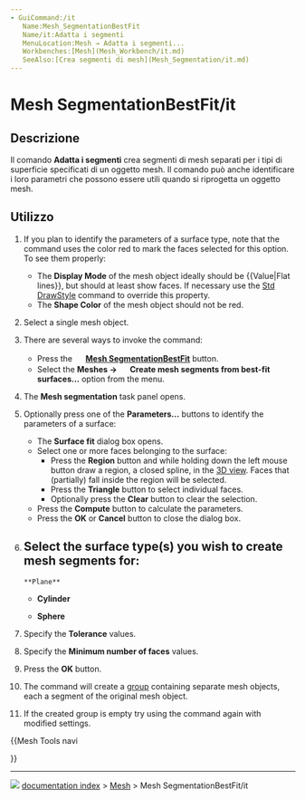 ```yaml
---
- GuiCommand:/it
   Name:Mesh_SegmentationBestFit
   Name/it:Adatta i segmenti
   MenuLocation:Mesh → Adatta i segmenti...
   Workbenches:[Mesh](Mesh_Workbench/it.md)
   SeeAlso:[Crea segmenti di mesh](Mesh_Segmentation/it.md)
---
```


# Mesh SegmentationBestFit/it

## Descrizione

Il comando **Adatta i segmenti** crea segmenti di mesh separati per i tipi di superficie specificati di un oggetto mesh. Il comando può anche identificare i loro parametri che possono essere utili quando si riprogetta un oggetto mesh.

## Utilizzo

1.  If you plan to identify the parameters of a surface type, note that the command uses the color red to mark the faces selected for this option. To see them properly:
    -   The **Display Mode** of the mesh object ideally should be {{Value|Flat lines}}, but should at least show faces. If necessary use the [Std DrawStyle](Std_DrawStyle.md) command to override this property.
    -   The **Shape Color** of the mesh object should not be red.
2.  Select a single mesh object.
3.  There are several ways to invoke the command:
    -   Press the **<img src="images/Mesh_SegmentationBestFit.svg" width=16px> [Mesh SegmentationBestFit](Mesh_SegmentationBestFit.md)** button.
    -   Select the **Meshes → <img src="images/Mesh_SegmentationBestFit.svg" width=16px> Create mesh segments from best-fit surfaces...** option from the menu.
4.  The **Mesh segmentation** task panel opens.
5.  Optionally press one of the **Parameters...** buttons to identify the parameters of a surface:
    -   The **Surface fit** dialog box opens.
    -   Select one or more faces belonging to the surface:
        -   Press the **Region** button and while holding down the left mouse button draw a region, a closed spline, in the [3D view](3D_view.md). Faces that (partially) fall inside the region will be selected.
        -   Press the **Triangle** button to select individual faces.
        -   Optionally press the **Clear** button to clear the selection.
    -   Press the **Compute** button to calculate the parameters.
    -   Press the **OK** or **Cancel** button to close the dialog box.
6.  Select the surface type(s) you wish to create mesh segments for:
    -   
        **Plane**
        

    -   
        **Cylinder**
        

    -   
        **Sphere**
        
7.  Specify the **Tolerance** values.
8.  Specify the **Minimum number of faces** values.
9.  Press the **OK** button.
10. The command will create a [group](Std_Group.md) containing separate mesh objects, each a segment of the original mesh object.
11. If the created group is empty try using the command again with modified settings.


<div class="mw-translate-fuzzy">





</div>


{{Mesh Tools navi

}}



---
![](images/Button_right.svg) [documentation index](../README.md) > [Mesh](Mesh_Workbench.md) > Mesh SegmentationBestFit/it

